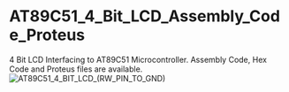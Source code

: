 # AT89C51_4_Bit_LCD_Assembly_Code_Proteus
4 Bit LCD Interfacing to AT89C51 Microcontroller. Assembly Code, Hex Code and Proteus files are available. 
![AT89C51_4_BIT_LCD_(RW_PIN_TO_GND)](https://user-images.githubusercontent.com/78910261/197342332-d503c24a-7869-4e47-aadb-b1452cb20916.png)
